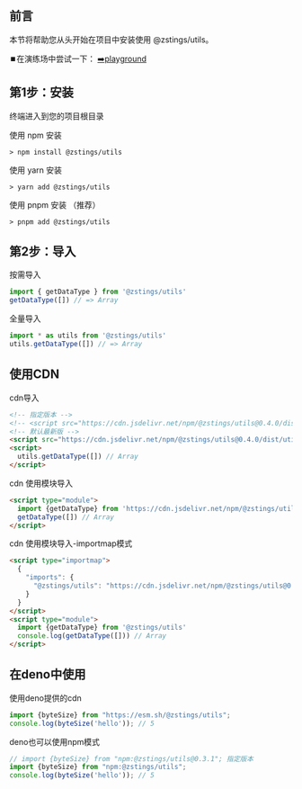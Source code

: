 ## 前言
本节将帮助您从头开始在项目中安装使用 @zstings/utils。

⏹️在演练场中尝试一下： <a href="/playground.html" target="_blank" rel="noreferrer">➡️playground</a>
<!-- <pathname:///playground.html> -->
<!-- ::: warning 警告
@zstings/utils目前处于早期试用状态， 尽管它已经适合开箱即用，但仍然不推荐在正式项目中使用。
::: -->

## 第1步：安装
终端进入到您的项目根目录

使用 npm 安装
```shell
> npm install @zstings/utils
```

使用 yarn 安装
```shell
> yarn add @zstings/utils
```

使用 pnpm 安装 （推荐）
```shell
> pnpm add @zstings/utils
```

## 第2步：导入
按需导入
```ts
import { getDataType } from '@zstings/utils'
getDataType([]) // => Array
```
全量导入
```ts
import * as utils from '@zstings/utils'
utils.getDataType([]) // => Array
```
## 使用CDN
cdn导入
```html
<!-- 指定版本 -->
<!-- <script src="https://cdn.jsdelivr.net/npm/@zstings/utils@0.4.0/dist/utils.umd.min.js"></script> -->
<!-- 默认最新版 -->
<script src="https://cdn.jsdelivr.net/npm/@zstings/utils@0.4.0/dist/utils.umd.min.js"></script>
<script>
  utils.getDataType([]) // Array
</script>
```
cdn 使用模块导入
```html
<script type="module">
  import {getDataType} from 'https://cdn.jsdelivr.net/npm/@zstings/utils@0.4.0/dist/utils.es.min.js'
  getDataType([]) // Array
</script>
```
cdn 使用模块导入-importmap模式
```html
<script type="importmap">
  {
    "imports": {
      "@zstings/utils": "https://cdn.jsdelivr.net/npm/@zstings/utils@0.4.0/dist/"
    }
  }
</script>
<script type="module">
  import {getDataType} from '@zstings/utils'
  console.log(getDataType([])) // Array
</script>
```

## 在deno中使用
使用deno提供的cdn
```ts
import {byteSize} from "https://esm.sh/@zstings/utils";
console.log(byteSize('hello')); // 5
```
deno也可以使用npm模式
```ts
// import {byteSize} from "npm:@zstings/utils@0.3.1"; 指定版本
import {byteSize} from "npm:@zstings/utils";
console.log(byteSize('hello')); // 5
```